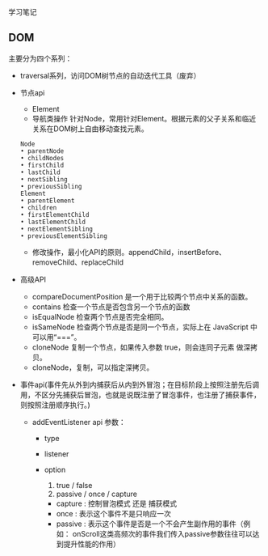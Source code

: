 学习笔记

## DOM
主要分为四个系列：

- traversal系列，访问DOM树节点的自动迭代工具（废弃）
- 节点api
    - Element
    - 导航类操作 针对Node，常用针对Element。根据元素的父子关系和临近关系在DOM树上自由移动查找元素。
    
    ```
    Node
    • parentNode 
    • childNodes 
    • firstChild
    • lastChild
    • nextSibling
    • previousSibling
    Element
    • parentElement
    • children
    • firstElementChild
    • lastElementChild
    • nextElementSibling
    • previousElementSibling
    ```
    
    - 修改操作，最小化API的原则。appendChild，insertBefore、removeChild、replaceChild
- 高级API
    - compareDocumentPosition 是一个用于比较两个节点中关系的函数。
    - contains 检查一个节点是否包含另一个节点的函数
    - isEqualNode 检查两个节点是否完全相同。
    - isSameNode 检查两个节点是否是同一个节点，实际上在
JavaScript 中可以用“===”。
    - cloneNode 复制一个节点，如果传入参数 true，则会连同子元素 做深拷贝。
    - cloneNode，复制，可以指定深拷贝。

- 事件api(事件先从外到内捕获后从内到外冒泡；在目标阶段上按照注册先后调用，不区分先捕获后冒泡，也就是说既注册了冒泡事件，也注册了捕获事件，则按照注册顺序执行。)
    - addEventListener api
    参数：
        - type
        - listener
        - option
            1. true / false
            2. passive / once / capture 
            
            - capture : 控制冒泡模式 还是 捕获模式
            - once : 表示这个事件不是只响应一次
            - passive : 表示这个事件是否是一个不会产生副作用的事件（例如： onScroll这类高频次的事件我们传入passive参数往往可以达到提升性能的作用）
